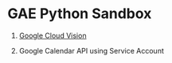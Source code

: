 
# GAE Python Sandbox

1. [Google Cloud Vision](https://github.com/sumiki/gae_py_sandbox/tree/master/face)

2. Google Calendar API using Service Account




